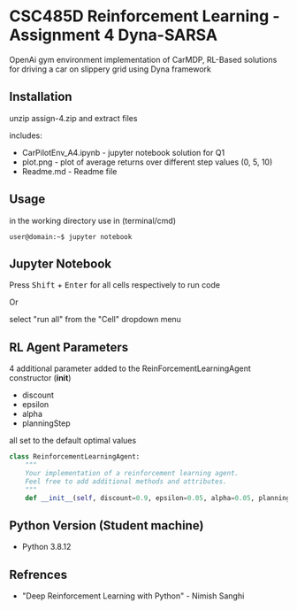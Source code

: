 ﻿# CSC485D Reinforcement Learning - Assignment 4 Dyna-SARSA

OpenAi gym environment implementation of CarMDP, RL-Based solutions for driving a car on slippery grid using Dyna framework

## Installation

unzip assign-4.zip and extract files

includes:

 - CarPilotEnv_A4.ipynb - jupyter notebook solution for Q1
 - plot.png - plot of average returns over different step values (0, 5, 10)
 - Readme.md - Readme file 

## Usage

in the working directory use in (terminal/cmd)

```Shell
user@domain:~$ jupyter notebook
```
## Jupyter Notebook
Press <kbd>Shift</kbd> + <kbd>Enter</kbd> for all cells respectively to run code

Or

select "run all" from the "Cell" dropdown menu

## RL Agent Parameters
4 additional parameter added to the ReinForcementLearningAgent constructor (__init__)
- discount
- epsilon
- alpha
- planningStep

all set to the default optimal values
```Python
class ReinforcementLearningAgent:
    """
    Your implementation of a reinforcement learning agent.
    Feel free to add additional methods and attributes.
    """
    def __init__(self, discount=0.9, epsilon=0.05, alpha=0.05, planningStep=5):
```

## Python Version (Student machine)

 - Python 3.8.12

## Refrences

 - "Deep Reinforcement Learning with Python" - Nimish Sanghi
  


